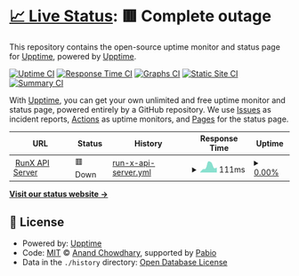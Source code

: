 # [📈 Live Status](https://upptime.github.io/upptime): <!--live status--> **🟥 Complete outage**

This repository contains the open-source uptime monitor and status page for [Upptime](https://upptime.js.org), powered by [Upptime](https://github.com/upptime/upptime).

[![Uptime CI](https://github.com/alanjames00/upptime/workflows/Uptime%20CI/badge.svg)](https://github.com/alanjames00/upptime/actions?query=workflow%3A%22Uptime+CI%22)
[![Response Time CI](https://github.com/alanjames00/upptime/workflows/Response%20Time%20CI/badge.svg)](https://github.com/alanjames00/upptime/actions?query=workflow%3A%22Response+Time+CI%22)
[![Graphs CI](https://github.com/alanjames00/upptime/workflows/Graphs%20CI/badge.svg)](https://github.com/alanjames00/upptime/actions?query=workflow%3A%22Graphs+CI%22)
[![Static Site CI](https://github.com/alanjames00/upptime/workflows/Static%20Site%20CI/badge.svg)](https://github.com/alanjames00/upptime/actions?query=workflow%3A%22Static+Site+CI%22)
[![Summary CI](https://github.com/alanjames00/upptime/workflows/Summary%20CI/badge.svg)](https://github.com/alanjames00/upptime/actions?query=workflow%3A%22Summary+CI%22)

With [Upptime](https://upptime.js.org), you can get your own unlimited and free uptime monitor and status page, powered entirely by a GitHub repository. We use [Issues](https://github.com/upptime/upptime/issues) as incident reports, [Actions](https://github.com/alanjames00/upptime/actions) as uptime monitors, and [Pages](https://upptime.github.io/upptime) for the status page.

<!--start: status pages-->
<!-- This summary is generated by Upptime (https://github.com/upptime/upptime) -->
<!-- Do not edit this manually, your changes will be overwritten -->
<!-- prettier-ignore -->
| URL | Status | History | Response Time | Uptime |
| --- | ------ | ------- | ------------- | ------ |
| <img alt="" src="https://icons.duckduckgo.com/ip3/runx.alanj.live.ico" height="13"> [RunX API Server](https://runx.alanj.live/api/health) | 🟥 Down | [run-x-api-server.yml](https://github.com/alanJames00/upptime/commits/HEAD/history/run-x-api-server.yml) | <details><summary><img alt="Response time graph" src="./graphs/run-x-api-server/response-time-week.png" height="20"> 111ms</summary><br><a href="https://alanjames00.github.io/upptime/history/run-x-api-server"><img alt="Response time 167" src="https://img.shields.io/endpoint?url=https%3A%2F%2Fraw.githubusercontent.com%2FalanJames00%2Fupptime%2FHEAD%2Fapi%2Frun-x-api-server%2Fresponse-time.json"></a><br><a href="https://alanjames00.github.io/upptime/history/run-x-api-server"><img alt="24-hour response time 85" src="https://img.shields.io/endpoint?url=https%3A%2F%2Fraw.githubusercontent.com%2FalanJames00%2Fupptime%2FHEAD%2Fapi%2Frun-x-api-server%2Fresponse-time-day.json"></a><br><a href="https://alanjames00.github.io/upptime/history/run-x-api-server"><img alt="7-day response time 111" src="https://img.shields.io/endpoint?url=https%3A%2F%2Fraw.githubusercontent.com%2FalanJames00%2Fupptime%2FHEAD%2Fapi%2Frun-x-api-server%2Fresponse-time-week.json"></a><br><a href="https://alanjames00.github.io/upptime/history/run-x-api-server"><img alt="30-day response time 151" src="https://img.shields.io/endpoint?url=https%3A%2F%2Fraw.githubusercontent.com%2FalanJames00%2Fupptime%2FHEAD%2Fapi%2Frun-x-api-server%2Fresponse-time-month.json"></a><br><a href="https://alanjames00.github.io/upptime/history/run-x-api-server"><img alt="1-year response time 167" src="https://img.shields.io/endpoint?url=https%3A%2F%2Fraw.githubusercontent.com%2FalanJames00%2Fupptime%2FHEAD%2Fapi%2Frun-x-api-server%2Fresponse-time-year.json"></a></details> | <details><summary><a href="https://alanjames00.github.io/upptime/history/run-x-api-server">0.00%</a></summary><a href="https://alanjames00.github.io/upptime/history/run-x-api-server"><img alt="All-time uptime 0.00%" src="https://img.shields.io/endpoint?url=https%3A%2F%2Fraw.githubusercontent.com%2FalanJames00%2Fupptime%2FHEAD%2Fapi%2Frun-x-api-server%2Fuptime.json"></a><br><a href="https://alanjames00.github.io/upptime/history/run-x-api-server"><img alt="24-hour uptime 0.00%" src="https://img.shields.io/endpoint?url=https%3A%2F%2Fraw.githubusercontent.com%2FalanJames00%2Fupptime%2FHEAD%2Fapi%2Frun-x-api-server%2Fuptime-day.json"></a><br><a href="https://alanjames00.github.io/upptime/history/run-x-api-server"><img alt="7-day uptime 0.00%" src="https://img.shields.io/endpoint?url=https%3A%2F%2Fraw.githubusercontent.com%2FalanJames00%2Fupptime%2FHEAD%2Fapi%2Frun-x-api-server%2Fuptime-week.json"></a><br><a href="https://alanjames00.github.io/upptime/history/run-x-api-server"><img alt="30-day uptime 0.00%" src="https://img.shields.io/endpoint?url=https%3A%2F%2Fraw.githubusercontent.com%2FalanJames00%2Fupptime%2FHEAD%2Fapi%2Frun-x-api-server%2Fuptime-month.json"></a><br><a href="https://alanjames00.github.io/upptime/history/run-x-api-server"><img alt="1-year uptime 0.00%" src="https://img.shields.io/endpoint?url=https%3A%2F%2Fraw.githubusercontent.com%2FalanJames00%2Fupptime%2FHEAD%2Fapi%2Frun-x-api-server%2Fuptime-year.json"></a></details>

<!--end: status pages-->

[**Visit our status website →**](https://upptime.github.io/upptime)

## 📄 License

- Powered by: [Upptime](https://github.com/upptime/upptime)
- Code: [MIT](./LICENSE) © [Anand Chowdhary](https://anandchowdhary.com), supported by [Pabio](https://pabio.com)
- Data in the `./history` directory: [Open Database License](https://opendatacommons.org/licenses/odbl/1-0/)
